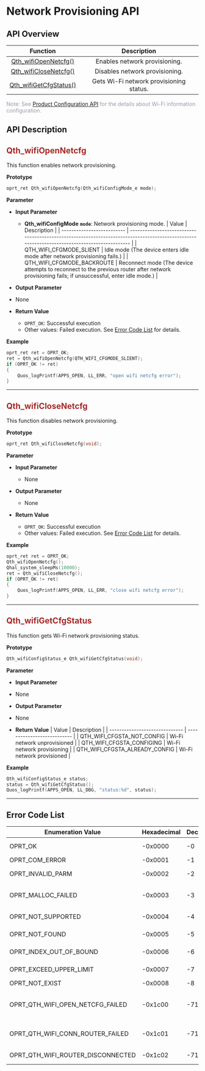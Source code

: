 # Network Provisioning API


## **API Overview**

|                    Function                     |               Description               |
| :---------------------------------------------: | :-------------------------------------: |
|   [Qth_wifiOpenNetcfg()](#Qth_wifiOpenNetcfg)   |      Enables network provisioning.      |
|  [Qth_wifiCloseNetcfg()](#Qth_wifiCloseNetcfg)  |     Disables network provisioning.      |
| [Qth_wifiGetCfgStatus()](#Qth_wifiGetCfgStatus) | Gets Wi-Fi network provisioning status. |

<span style='color:#999AAA'>Note: See [Product Configuration API](/deviceDevelop/DeviceAccessPlan/wifi/QuecOpen/api/quecopen-api-02) for the details about Wi-Fi information configuration.</span>

## **API Description**

<span id="Qth_wifiOpenNetcfg"></span>
## <span style="color:#A52A2A">__Qth_wifiOpenNetcfg__</span>

This function enables network provisioning.

__Prototype__

```c
oprt_ret Qth_wifiOpenNetcfg(Qth_wifiConfigMode_e mode);
```

__Parameter__

* __Input Parameter__
  * __Qth_wifiConfigMode__ __`mode`__: Network provisioning mode.
    | Value                      | Description                                                                                                                                  |
    | -------------------------- | -------------------------------------------------------------------------------------------------------------------------------------------- |
    | QTH_WIFI_CFGMODE_SLIENT    | Idle mode (The device enters idle mode after network provisioning fails.)                                                                    |
    | QTH_WIFI_CFGMODE_BACKROUTE | Reconnect mode (The device attempts to reconnect to the previous router after network provisioning fails; if unsuccessful, enter idle mode.) |

* __Output Parameter__
  
* None
  
* __Return Value__
  * `OPRT_OK`: Successful execution
  * Other values: Failed execution. See [Error Code List](#ERROR_CODE) for details.

__Example__

```c
oprt_ret ret = OPRT_OK;
ret = Qth_wifiOpenNetcfg(QTH_WIFI_CFGMODE_SLIENT);
if (OPRT_OK != ret)
{
    Quos_logPrintf(APPS_OPEN, LL_ERR, "open wifi netcfg error");
}
```
---

<span id="Qth_wifiCloseNetcfg"></span>

## <span style="color:#A52A2A">__Qth_wifiCloseNetcfg__</span>

This function disables network provisioning.

__Prototype__

```c
oprt_ret Qth_wifiCloseNetcfg(void);
```

__Parameter__

* __Input Parameter__
  * None

* __Output Parameter__
  * None

* __Return Value__
  * `OPRT_OK`: Successful execution
  * Other values: Failed execution. See [Error Code List](#ERROR_CODE) for details.

__Example__

```c
oprt_ret ret = OPRT_OK;
Qth_wifiOpenNetcfg();
Qhal_system_sleepMs(10000);
ret = Qth_wifiCloseNetcfg();
if (OPRT_OK != ret)
{
    Quos_logPrintf(APPS_OPEN, LL_ERR, "close wifi netcfg error");
}
```
---
<span id="Qth_wifiGetCfgStatus"></span>

## <span style="color:#A52A2A">__Qth_wifiGetCfgStatus__</span>

This function gets Wi-Fi network provisioning status.

__Prototype__

```c
Qth_wifiConfigStatus_e Qth_wifiGetCfgStatus(void);
```

__Parameter__

* __Input Parameter__
  
* None
  
* __Output Parameter__
  
* None
  
* __Return Value__
    | Value                          | Description                 |
    | ------------------------------ | --------------------------- |
    | QTH_WIFI_CFGSTA_NOT_CONFIG     | Wi-Fi network unprovisioned |
    | QTH_WIFI_CFGSTA_CONFIGING      | Wi-Fi network provisioning  |
    | QTH_WIFI_CFGSTA_ALREADY_CONFIG | Wi-Fi network provisioned   |

__Example__

```c
Qth_wifiConfigStatus_e status;
status = Qth_wifiGetCfgStatus();
Quos_logPrintf(APPS_OPEN, LL_DBG, "status:%d", status);
```
---

<span id="ERROR_CODE">  </span>
## **Error Code List**
| Enumeration Value                 | Hexadecimal | Decimal | Description                                  |
| --------------------------------- | ----------- | ------- | -------------------------------------------- |
| OPRT_OK                           | -0x0000     | -0      | Successful execution.                        |
| OPRT_COM_ERROR                    | -0x0001     | -1      | General error.                               |
| OPRT_INVALID_PARM                 | -0x0002     | -2      | Invalid parameter.                           |
| OPRT_MALLOC_FAILED                | -0x0003     | -3      | Memory allocation failed.                    |
| OPRT_NOT_SUPPORTED                | -0x0004     | -4      | Not supported.                               |
| OPRT_NOT_FOUND                    | -0x0005     | -5      | Object not found.                            |
| OPRT_INDEX_OUT_OF_BOUND           | -0x0006     | -6      | Index out of bounds.                         |
| OPRT_EXCEED_UPPER_LIMIT           | -0x0007     | -7      | Exceed upper limit.                          |
| OPRT_NOT_EXIST                    | -0x0008     | -8      | Not exist.                                   |
| OPRT_QTH_WIFI_OPEN_NETCFG_FAILED  | -0x1c00     | -7168   | Failed to enable Wi-Fi network provisioning. |
| OPRT_QTH_WIFI_CONN_ROUTER_FAILED  | -0x1c01     | -7169   | Failed to connect to the router.             |
| OPRT_QTH_WIFI_ROUTER_DISCONNECTED | -0x1c02     | -7170   | Router disconnected.                         |
